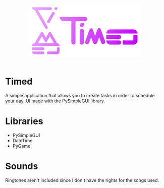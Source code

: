 <br>
<div align='center'>
  <img src="icons/Timed.png" alt="Timed's Logo" style="height: 170px">
</div>
<br>

# Timed
A simple application that allows you to create tasks in order to schedule your day.
UI made with the PySimpleGUI library.
# Libraries
- PySimpleGUI 
- DateTime
- PyGame
# Sounds
Ringtones aren't included since I don't have the rights for the songs used.
